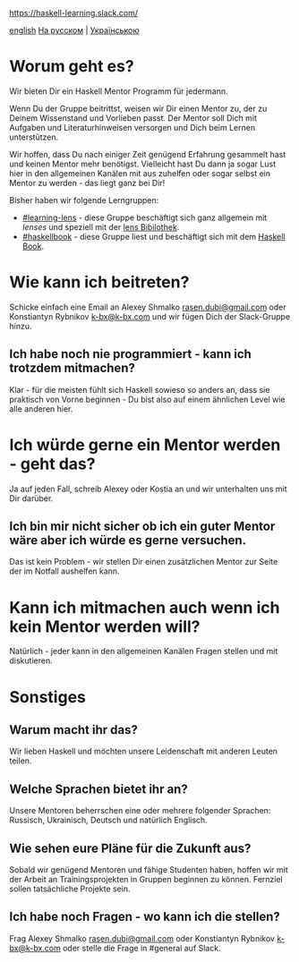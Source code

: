 https://haskell-learning.slack.com/

[english](https://github.com/haskell-learning-group/haskell-learning-group/blob/master/README.md) [На русском](https://github.com/haskell-learning-group/haskell-learning-group/blob/master/README.ru.md) | [Українською](https://github.com/haskell-learning-group/haskell-learning-group/blob/master/README.uk.md)

# Worum geht es?
Wir bieten Dir ein Haskell Mentor Programm für jedermann.

Wenn Du der Gruppe beitrittst, weisen wir Dir einen Mentor zu, der zu Deinem Wissenstand und Vorlieben passt. Der Mentor soll Dich mit Aufgaben und Literaturhinweisen versorgen und Dich beim Lernen unterstützen.

Wir hoffen, dass Du nach einiger Zeit genügend Erfahrung gesammelt hast und keinen Mentor mehr benötigst. Vielleicht hast Du dann ja sogar Lust hier in den allgemeinen Kanälen mit aus zuhelfen oder sogar selbst ein Mentor zu werden - das liegt ganz bei Dir!

Bisher haben wir folgende Lerngruppen:

- [#learning-lens](https://haskell-learning.slack.com/messages/learning-lens/) - diese Gruppe beschäftigt sich ganz allgemein mit *lenses* und speziell mit der [lens Bibilothek](https://hackage.haskell.org/package/lens).
- [#haskellbook](https://haskell-learning.slack.com/messages/haskellbook/) - diese Gruppe liest und beschäftigt sich mit dem [Haskell Book](http://haskellbook.com/).

# Wie kann ich beitreten?
Schicke einfach eine Email an Alexey Shmalko  <rasen.dubi@gmail.com> oder Konstiantyn Rybnikov <k-bx@k-bx.com> und wir fügen Dich der Slack-Gruppe hinzu.

## Ich habe noch nie programmiert - kann ich trotzdem mitmachen?
Klar - für die meisten fühlt sich Haskell sowieso so anders an, dass sie praktisch von Vorne beginnen - Du bist also auf einem ähnlichen Level wie alle anderen hier.

# Ich würde gerne ein Mentor werden - geht das?
Ja auf jeden Fall, schreib Alexey oder Kostia an und wir unterhalten uns mit Dir darüber.

## Ich bin mir nicht sicher ob ich ein guter Mentor wäre aber ich würde es gerne versuchen.
Das ist kein Problem - wir stellen Dir einen zusätzlichen Mentor zur Seite der im Notfall aushelfen kann.

# Kann ich mitmachen auch wenn ich kein Mentor werden will?
Natürlich - jeder kann in den allgemeinen Kanälen Fragen stellen und mit diskutieren.

# Sonstiges

## Warum macht ihr das?
Wir lieben Haskell und möchten unsere Leidenschaft mit anderen Leuten teilen.

## Welche Sprachen bietet ihr an?
Unsere Mentoren beherrschen eine oder mehrere folgender Sprachen: Russisch, Ukrainisch, Deutsch und natürlich Englisch.

## Wie sehen eure Pläne für die Zukunft aus?
Sobald wir genügend Mentoren und fähige Studenten haben, hoffen wir mit der Arbeit an Trainingsprojekten in Gruppen beginnen zu können. Fernziel sollen tatsächliche Projekte sein.

## Ich habe noch Fragen - wo kann ich die stellen?
Frag Alexey Shmalko <rasen.dubi@gmail.com> oder Konstiantyn Rybnikov <k-bx@k-bx.com> oder stelle die Frage in #general auf Slack.
